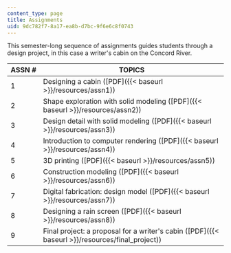```yaml
---
content_type: page
title: Assignments
uid: 9dc782f7-8a17-ea8b-d7bc-9f6e6c8f0743
---
```


This semester-long sequence of assignments guides students through a design project, in this case a writer's cabin on the Concord River.

| ASSN # | TOPICS |
| --- | --- |
| 1 | Designing a cabin ([PDF]({{< baseurl >}}/resources/assn1)) |
| 2 | Shape exploration with solid modeling ([PDF]({{< baseurl >}}/resources/assn2)) |
| 3 | Design detail with solid modeling ([PDF]({{< baseurl >}}/resources/assn3)) |
| 4 | Introduction to computer rendering ([PDF]({{< baseurl >}}/resources/assn4)) |
| 5 | 3D printing ([PDF]({{< baseurl >}}/resources/assn5)) |
| 6 | Construction modeling ([PDF]({{< baseurl >}}/resources/assn6)) |
| 7 | Digital fabrication: design model ([PDF]({{< baseurl >}}/resources/assn7)) |
| 8 | Designing a rain screen ([PDF]({{< baseurl >}}/resources/assn8)) |
| 9 | Final project: a proposal for a writer's cabin ([PDF]({{< baseurl >}}/resources/final_project))